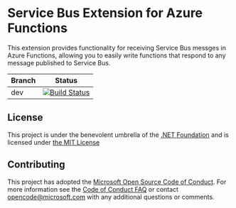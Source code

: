 ﻿# Service Bus Extension for Azure Functions
This extension provides functionality for receiving Service Bus messges in Azure Functions, allowing you to easily write functions that respond to any message published to Service Bus.

|Branch|Status|
|---|---|
|dev|[![Build Status](https://azfunc.visualstudio.com/Azure%20Functions/_apis/build/status/azure-functions-servicebus-extension-ci?branchName=dev)](https://azfunc.visualstudio.com/Azure%20Functions/_build/latest?definitionId=17&branchName=dev)

## License

This project is under the benevolent umbrella of the [.NET Foundation](http://www.dotnetfoundation.org/) and is licensed under [the MIT License](https://github.com/Azure/azure-webjobs-sdk/blob/master/LICENSE.txt)

## Contributing

This project has adopted the [Microsoft Open Source Code of Conduct](https://opensource.microsoft.com/codeofconduct/). For more information see the [Code of Conduct FAQ](https://opensource.microsoft.com/codeofconduct/faq/) or contact [opencode@microsoft.com](mailto:opencode@microsoft.com) with any additional questions or comments. 
